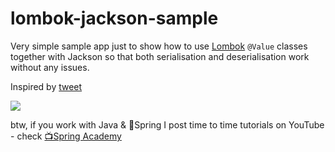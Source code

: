 # lombok-jackson-sample

Very simple sample app just to show how to use [Lombok](https://projectlombok.org) `@Value` classes together with Jackson so that both serialisation and deserialisation work without any issues.

Inspired by [tweet](https://twitter.com/mkheck/status/1102950354763825152)

![](https://i.ibb.co/NWHr1Jf/Screenshot-2019-03-10-at-14-33-38.png)

btw, if you work with Java & 🍃Spring I post time to time tutorials on YouTube - check [📺Spring Academy](https://www.youtube.com/c/springacademy)
